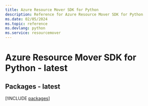 ```yaml
---
title: Azure Resource Mover SDK for Python
description: Reference for Azure Resource Mover SDK for Python
ms.date: 02/05/2024
ms.topic: reference
ms.devlang: python
ms.service: resourcemover
---
```

# Azure Resource Mover SDK for Python - latest
## Packages - latest
[!INCLUDE [packages](resource-mover-index.md)]